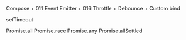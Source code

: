 Compose + 011
Event Emitter + 016
Throttle +
Debounce +
Custom bind

setTimeout

Promise.all
Promise.race
Promise.any
Promise.allSettled
